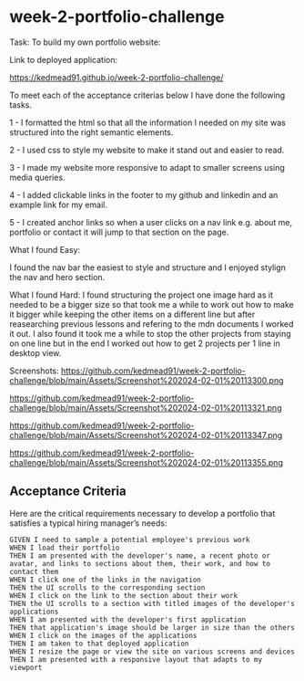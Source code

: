 # week-2-portfolio-challenge

Task: To build my own portfolio website:

Link to deployed application:

https://kedmead91.github.io/week-2-portfolio-challenge/

To meet each of the acceptance criterias below I have done the following tasks.

1 - I formatted the html so that all the information I needed on my site was structured into the right semantic elements.

2 - I used css to style my website to make it stand out and easier to read. 

3 - I made my website more responsive to adapt to smaller screens using media queries.

4 - I added clickable links in the footer to my github and linkedin and an example link for my email.

5 - I created anchor links so when a user clicks on a nav link e.g. about me, portfolio or contact it will jump to that section on the page. 

What I found Easy:

I found the nav bar the easiest to style and structure and I enjoyed stylign the nav and hero section.

What I found Hard:
I found structuring the project one image hard as it needed to be a bigger size so that took me a while to work out how to make it bigger while keeping the other items on a different line but after reasearching previous lessons and refering to the mdn documents I worked it out.
I also found it took me a while to stop the other projects from staying on one line but in the end I worked out how to get 2 projects per 1 line in desktop view.

Screenshots: 
https://github.com/kedmead91/week-2-portfolio-challenge/blob/main/Assets/Screenshot%202024-02-01%20113300.png

https://github.com/kedmead91/week-2-portfolio-challenge/blob/main/Assets/Screenshot%202024-02-01%20113321.png

https://github.com/kedmead91/week-2-portfolio-challenge/blob/main/Assets/Screenshot%202024-02-01%20113347.png

https://github.com/kedmead91/week-2-portfolio-challenge/blob/main/Assets/Screenshot%202024-02-01%20113355.png

## Acceptance Criteria

Here are the critical requirements necessary to develop a portfolio that satisfies a typical hiring manager’s needs:

```
GIVEN I need to sample a potential employee's previous work
WHEN I load their portfolio
THEN I am presented with the developer's name, a recent photo or avatar, and links to sections about them, their work, and how to contact them
WHEN I click one of the links in the navigation
THEN the UI scrolls to the corresponding section
WHEN I click on the link to the section about their work
THEN the UI scrolls to a section with titled images of the developer's applications
WHEN I am presented with the developer's first application
THEN that application's image should be larger in size than the others
WHEN I click on the images of the applications
THEN I am taken to that deployed application
WHEN I resize the page or view the site on various screens and devices
THEN I am presented with a responsive layout that adapts to my viewport
```